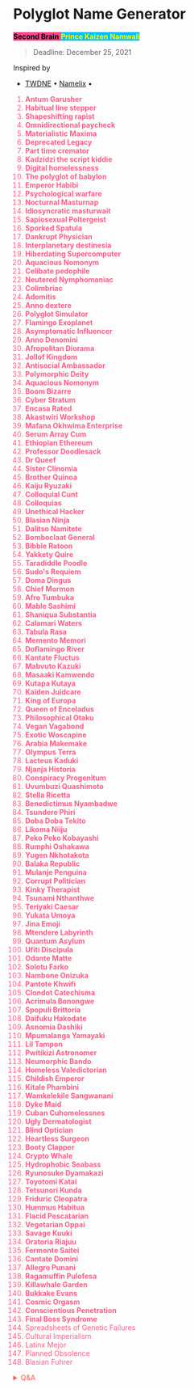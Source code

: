 # Polyglot Name Generator

<span style='background-color:#ff468b;'><span style='color:#000000;'>**Second Brain**</span> <span style='background-color:#00bfff;'><span style='color:#ffff00;'>**Prince Kaizen Namwali**</span> 


> Deadline: December 25, 2021

Inspired by 
- [TWDNE](https://www.thisworddoesnotexist.com/) • [Namelix](https://namelix.com/) •

<span style='color:#ff5d85;'>

1. **Antum Garusher**
2. **Habitual line stepper**
3. **Shapeshifting rapist**
4. **Omnidirectional paycheck**
5. **Materialistic Maxima**
6. **Deprecated Legacy**
7. **Part time cremator**
8. **Kadzidzi the script kiddie**
9. **Digital homelessness**
10. **The polyglot of babylon**
11. **Emperor Habibi**
12. **Psychological warfare**
13. **Nocturnal Masturnap**
14. **Idiosyncratic masturwait**
15. **Sapiosexual Poltergeist**
16. **Sporked Spatula**
17. **Dankrupt Physician** 
18. **Interplanetary destinesia**
19. **Hiberdating Supercomputer**
20. **Aquacious Nomonym**
21. **Celibate pedophile**
22. **Neutered Nymphomaniac**
23. **Colimbriac**
24. **Adomitis**
25. **Anno dextere**
26. **Polyglot Simulator**
27. **Flamingo Exoplanet**
28. **Asymptomatic Influencer**
29. **Anno Denomini**
30. **Afropolitan Diorama**
31. **Jollof Kingdom**
32. **Antisocial Ambassador**
33. **Polymorphic Deity**
34. **Aquacious Nomonym**
35. **Boom Bizarre**
36. **Cyber Stratum**
37. **Encasa Rated**
38. **Akastwiri Workshop**
39. **Mafana Okhwima Enterprise**
40. **Serum Array Cum**
41. **Ethiopian Ethereum**
42. **Professor Doodlesack**
43. **Dr Queef**
44. **Sister Clinomia**
45. **Brother Quinoa**
46. **Kaiju Ryuzaki**
47. **Colloquial Cunt**
48. **Colloquias**
49. **Unethical Hacker**
50. **Blasian Ninja**
51. **Dalitso Namitete**
52. **Bomboclaat General**
53. **Bibble Ratoon**
54. **Yakkety Quire**
55. **Taradiddle Poodle**
56. **Sudo's Requiem**
57. **Doma Dingus**
58. **Chief Mormon**
59. **Afro Tumbuka**
60. **Mable Sashimi**
61. **Shaniqua Substantia**
62. **Calamari Waters**
63. **Tabula Rasa**
64. **Memento Memori**
65. **Doflamingo River**
66. **Kantate Fluctus**
67. **Mabvuto Kazuki**
68. **Masaaki Kamwendo**
69. **Kutapa Kutaya**
70. **Kaiden Juidcare**
71. **King of Europa**
72. **Queen of Enceladus**
73. **Philosophical Otaku**
74. **Vegan Vagabond**
75. **Exotic Woscapine**
76. **Arabia Makemake**
77. **Olympus Terra**
78. **Lacteus Kaduki**
79. **Njanja Historia**
80. **Conspiracy Progenitum**
81. **Uvumbuzi Quashimoto**
82. **Stella Ricetta**
83. **Benedictimus Nyambadwe**
84. **Tsundere Phiri**
85. **Doba Doba Tekito**
86. **Likoma Niiju**
87. **Peko Peko Kobayashi**
88. **Rumphi Oshakawa**
89. **Yugen Nkhotakota**
90. **Balaka Republic**
91. **Mulanje Penguina**
92. **Corrupt Politician**
93. **Kinky Therapist**
94. **Tsunami Nthanthwe**
95. **Teriyaki Caesar**
96. **Yukata Umoya**
97. **Jina Emoji**
98. **Mtendere Labyrinth**
99. **Quantum Asylum**
100. **Ufiti Discipula**
101. **Odante Matte**
102. **Solotu Farko**
103. **Nambone Onizuka**
104. **Pantote Khwifi**
105. **Clondot Catechisma**
106. **Acrimula Bonongwe**
107. **Spopuli Brittoria**
108. **Daifuku Hakodate**
109. **Asnomia Dashiki**
110. **Mpumalanga Yamayaki**
111. **Lil Tampon**
112. **Pwitikizi Astronomer**
113. **Neumorphic Bando**
114. **Homeless Valedictorian**
115. **Childish Emperor**
116. **Kitale Phambini**
117. **Wamkelekile Sangwanani**
118. **Dyke Maid**
119. **Cuban Cuhomelessnes**
120. **Ugly Dermatologist**
121. **Blind Optician**
122. **Heartless Surgeon**
123. **Booty Clapper**
124. **Crypto Whale**
125. **Hydrophobic Seabass**
126. **Ryunosuke Dyamakazi**
127. **Toyotomi Katai**
128. **Tetsunori Kunda**
129. **Friduric Cleopatra**
130. **Hummus Habitua**
131. **Flacid Pescatarian**
132. **Vegetarian Oppai**
133. **Savage Kuuki**
134. **Oratoria Riajuu**
135. **Fermonte Saitei**
136. **Cantate Domini**
137. **Allegro Punani**
138. **Ragamuffin Pulofesa**
139. **Killawhale Garden**
140. **Bukkake Evans**
141. **Cosmic Orgasm**
142. **Conscientious Penetration**
143. **Final Boss Syndrome**
144. Spreadsheets of Genetic Failures
145. Cultural Imperialism
146. Latinx Mejor
147. Planned Obsolence
148. Blasian Fuhrer




<!-- Prince Kaizen Namwali -->
</span>

<span style='color:#ff5d46;'>

<details markdown='1'><summary>Q&A</summary>

![](https://i.redd.it/1ctpb8dor8w61.png)

1. **What got you started and interested in creating a name generator?**
- It all started with word curiosity. I found myself interested in the meanings of some words to which I had no clue about and words that are rarely used in English. Finding cool words was the beginning and then it moved on from English to other languages. I found cooler words in other languages than I did in English. From there it went from word finding to combining words from different languages into one to make even cooler words or weird phrases. Eventually, the idea of creating my own name generator had finally sprouted because none of the name generators out there met my needs. They were built for mono linguists, not polyglots. 

2. **Why build a name generator in the first place,isn't that useless?**
- Nope, its actually useful. The most joyous thing I ever encountered on the internet after searching through a search engine what I had just made was being greeted by a blank page. Making Google, DuckDuck Go, Searx , Qwant and just about any seacrh engine return no results is beautiful. It means that you have room for Search Engine Optimization and building a brand with a unique name that also carries meaning. 

3. **Doesn't using a generator make you lazy and kills your Brain creativity?**
- Not really, it helps saves one of humanities greatest assets, time

4. **Who is your ideal user/target audience?**
- It has no specific target audience, I simply built it for me, but I would say it would primarily aid knowledge workers, polyglots, SEO nerds and other creatives.

5. **Are you afraid of getting into any copyright claims/ legal trouble?**
- I have not witnessed any accounts of legal cases surrounding the use of generators, procedural generation and anything in the space of technological/ computer autonomy. 

6. **Is it ethical to use words from other languages in this manner?**
- Human language belongs to humanity, not a human race. Language is a living and breathing thing that can be passed down or eventually die out. My tool doesn't offend anyone, nor does it ridicule other languages, its simply a tool to create cool word combos using the vast beauty of the 2500+ human languages available today.

7. **Will your name generator be offline or online?**
- Offline first approach always. I hate apps that enslave people to become internet dependents. 

8. **What makes your generator different from other name generators?**
- Unlike other generators you can add your own list of words from scratch or add upon the preexisting. You can almost claim that the name generator is yours because you can set the rules as well.
</details>

</span>
